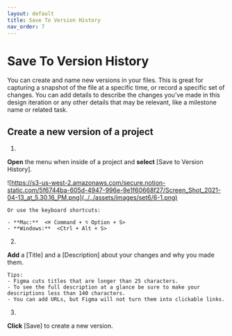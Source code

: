 ```yaml
---
layout: default
title: Save To Version History
nav_order: 7
---
```


# Save To Version History

You can create and name new versions in your files. This is great for capturing a snapshot of the file at a specific time, or record a specific set of changes. You can add details to describe the changes you’ve made in this design iteration or any other details that may be relevant, like a milestone name or related task.

## Create a new version of a project

1.
**Open** the menu when inside of a project and **select** [Save to Version History].

![https://s3-us-west-2.amazonaws.com/secure.notion-static.com/5f6744ba-605d-4947-996e-9e1f60668f27/Screen_Shot_2021-04-13_at_5.30.16_PM.png](../../assets/images/set6/6-1.png)

    Or use the keyboard shortcuts:

    - **Mac:**  <⌘ Command + ⌥ Option + S>
    - **Windows:**  <Ctrl + Alt + S>

2.
**Add** a [Title] and a [Description] about your changes and why you made them.

    Tips:
    - Figma cuts titles that are longer than 25 characters.
    - To see the full description at a glance be sure to make your descriptions less than 140 characters.
    - You can add URLs, but Figma will not turn them into clickable links.

3.
**Click** [Save] to create a new version.